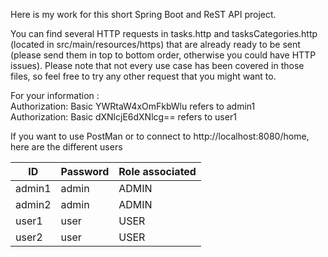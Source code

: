 Here is my work for this short Spring Boot and ReST API project.

You can find several HTTP requests in tasks.http and tasksCategories.http (located in src/main/resources/https) that are already ready to be sent (please send them in top to bottom order, otherwise you could have HTTP issues).
Please note that not every use case has been covered in those files, so feel free to try any other request that you might want to.

For your information :  <br> 
Authorization: Basic YWRtaW4xOmFkbWlu refers to admin1 <br>
Authorization: Basic dXNlcjE6dXNlcg== refers to user1 <br>

If you want to use PostMan or to connect to http://localhost:8080/home, here are the different users <br>

| ID     | Password | Role associated |
|--------|----------|-----------------|
| admin1 | admin    | ADMIN           |
| admin2 | admin    | ADMIN           |
| user1  | user     | USER            |
| user2  | user     | USER            |